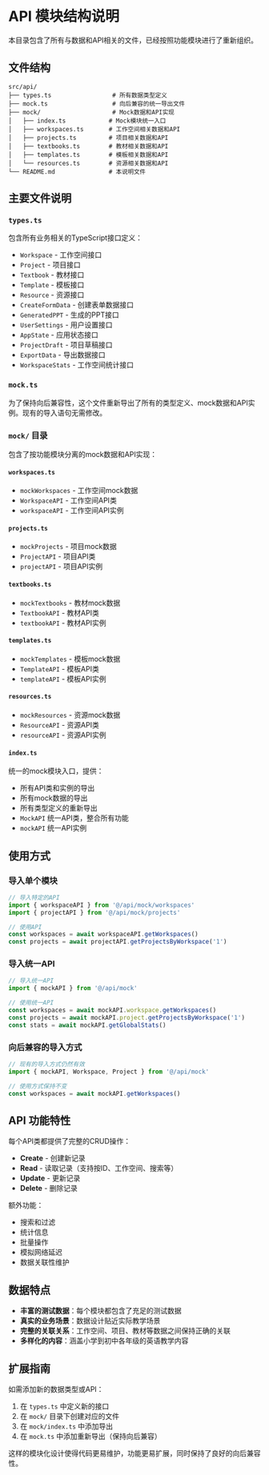 # API 模块结构说明

本目录包含了所有与数据和API相关的文件，已经按照功能模块进行了重新组织。

## 文件结构

```
src/api/
├── types.ts                 # 所有数据类型定义
├── mock.ts                  # 向后兼容的统一导出文件
├── mock/                    # Mock数据和API实现
│   ├── index.ts            # Mock模块统一入口
│   ├── workspaces.ts       # 工作空间相关数据和API
│   ├── projects.ts         # 项目相关数据和API
│   ├── textbooks.ts        # 教材相关数据和API
│   ├── templates.ts        # 模板相关数据和API
│   └── resources.ts        # 资源相关数据和API
└── README.md               # 本说明文件
```

## 主要文件说明

### `types.ts`
包含所有业务相关的TypeScript接口定义：
- `Workspace` - 工作空间接口
- `Project` - 项目接口
- `Textbook` - 教材接口
- `Template` - 模板接口
- `Resource` - 资源接口
- `CreateFormData` - 创建表单数据接口
- `GeneratedPPT` - 生成的PPT接口
- `UserSettings` - 用户设置接口
- `AppState` - 应用状态接口
- `ProjectDraft` - 项目草稿接口
- `ExportData` - 导出数据接口
- `WorkspaceStats` - 工作空间统计接口

### `mock.ts`
为了保持向后兼容性，这个文件重新导出了所有的类型定义、mock数据和API实例。现有的导入语句无需修改。

### `mock/` 目录
包含了按功能模块分离的mock数据和API实现：

#### `workspaces.ts`
- `mockWorkspaces` - 工作空间mock数据
- `WorkspaceAPI` - 工作空间API类
- `workspaceAPI` - 工作空间API实例

#### `projects.ts`
- `mockProjects` - 项目mock数据
- `ProjectAPI` - 项目API类
- `projectAPI` - 项目API实例

#### `textbooks.ts`
- `mockTextbooks` - 教材mock数据
- `TextbookAPI` - 教材API类
- `textbookAPI` - 教材API实例

#### `templates.ts`
- `mockTemplates` - 模板mock数据
- `TemplateAPI` - 模板API类
- `templateAPI` - 模板API实例

#### `resources.ts`
- `mockResources` - 资源mock数据
- `ResourceAPI` - 资源API类
- `resourceAPI` - 资源API实例

#### `index.ts`
统一的mock模块入口，提供：
- 所有API类和实例的导出
- 所有mock数据的导出
- 所有类型定义的重新导出
- `MockAPI` 统一API类，整合所有功能
- `mockAPI` 统一API实例

## 使用方式

### 导入单个模块
```typescript
// 导入特定的API
import { workspaceAPI } from '@/api/mock/workspaces'
import { projectAPI } from '@/api/mock/projects'

// 使用API
const workspaces = await workspaceAPI.getWorkspaces()
const projects = await projectAPI.getProjectsByWorkspace('1')
```

### 导入统一API
```typescript
// 导入统一API
import { mockAPI } from '@/api/mock'

// 使用统一API
const workspaces = await mockAPI.workspace.getWorkspaces()
const projects = await mockAPI.project.getProjectsByWorkspace('1')
const stats = await mockAPI.getGlobalStats()
```

### 向后兼容的导入方式
```typescript
// 现有的导入方式仍然有效
import { mockAPI, Workspace, Project } from '@/api/mock'

// 使用方式保持不变
const workspaces = await mockAPI.getWorkspaces()
```

## API 功能特性

每个API类都提供了完整的CRUD操作：
- **Create** - 创建新记录
- **Read** - 读取记录（支持按ID、工作空间、搜索等）
- **Update** - 更新记录
- **Delete** - 删除记录

额外功能：
- 搜索和过滤
- 统计信息
- 批量操作
- 模拟网络延迟
- 数据关联性维护

## 数据特点

- **丰富的测试数据**：每个模块都包含了充足的测试数据
- **真实的业务场景**：数据设计贴近实际教学场景
- **完整的关联关系**：工作空间、项目、教材等数据之间保持正确的关联
- **多样化的内容**：涵盖小学到初中各年级的英语教学内容

## 扩展指南

如需添加新的数据类型或API：

1. 在 `types.ts` 中定义新的接口
2. 在 `mock/` 目录下创建对应的文件
3. 在 `mock/index.ts` 中添加导出
4. 在 `mock.ts` 中添加重新导出（保持向后兼容）

这样的模块化设计使得代码更易维护，功能更易扩展，同时保持了良好的向后兼容性。